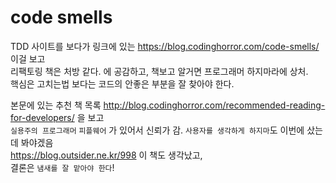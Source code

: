 # code smells
TDD 사이트를 보다가 링크에 있는 https://blog.codinghorror.com/code-smells/ 이걸 보고  
리팩토링 책은 처방 같다. 에 공감하고, 책보고 알거면 프로그래머 하지마라에 상처.  
핵심은 고치는법 보다는 코드의 안좋은 부분을 잘 찾아야 한다.

본문에 있는 추천 책 목록 http://blog.codinghorror.com/recommended-reading-for-developers/ 을 보고  
`실용주의 프로그래머` `피플웨어` 가 있어서 신뢰가 감. `사용자를 생각하게 하지마`도 이번에 샀는데 봐야겠음  
https://blog.outsider.ne.kr/998 이 책도 생각났고,  
결론은 `냄새를 잘 맡아야 한다`!
